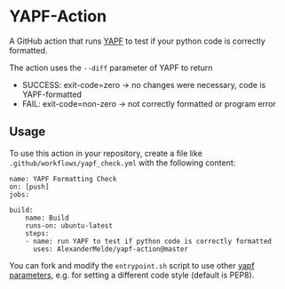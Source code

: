 # YAPF-Action
A GitHub action that runs [YAPF](https://github.com/google/yapf) to test if your python code is correctly formatted.

The action uses the `--diff` parameter of YAPF to return
- SUCCESS: exit-code=zero → no changes were necessary, code is YAPF-formatted
- FAIL: exit-code=non-zero → not correctly formatted or program error

## Usage
To use this action in your repository, create a file like `.github/workflows/yapf_check.yml` with the following content:

```
name: YAPF Formatting Check
on: [push]
jobs:

build:
    name: Build
    runs-on: ubuntu-latest
    steps:
    - name: run YAPF to test if python code is correctly formatted
      uses: AlexanderMelde/yapf-action@master
```

You can fork and modify the `entrypoint.sh` script to use other [yapf parameters](https://github.com/google/yapf#usage), e.g. for setting a different code style (default is PEP8).
